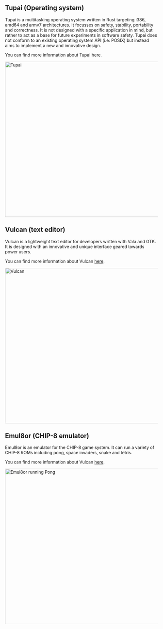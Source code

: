 ## Tupai (Operating system)

Tupai is a multitasking operating system written in Rust targeting i386, amd64 and armv7 architectures. It focusses on safety, stability, portability and correctness. It is not designed with a specific application in mind, but rather to act as a base for future experiments in software safety. Tupai does not conform to an existing operating system API (i.e: POSIX) but instead aims to implement a new and innovative design.

You can find more information about Tupai [here](https://www.github.com/tupai-os/).

<p>
<img alt="Tupai" width="512" src="https://raw.github.com/tupai-os/assets/master/logo/tupai-cover.png">
</p>

## Vulcan (text editor)

Vulcan is a lightweight text editor for developers written with Vala and GTK. It is designed with an innovative and unique interface geared towards power users.

You can find more information about Vulcan [here](https://www.github.com/zesterer/vulcan/).

<p>
<img alt="Vulcan" width="512" src="https://github.com/zesterer/vulcan/raw/master/misc/screenshot.png">
</p>

## Emul8or (CHIP-8 emulator)

Emul8or is an emulator for the CHIP-8 game system. It can run a variety of CHIP-8 ROMs including pong, space invaders, snake and tetris.

You can find more information about Vulcan [here](https://www.github.com/zesterer/vulcan/).

<p>
<img alt="Emul8or running Pong" width="512" src="https://github.com/zesterer/emul8or/raw/master/doc/pong-chip8.png">
</p>
